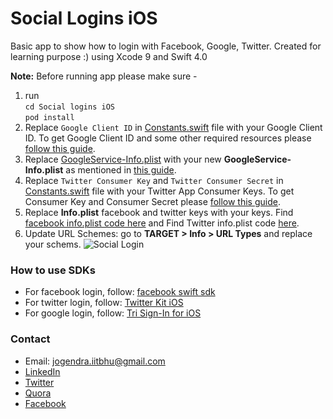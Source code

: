 # Social Logins iOS
Basic app to show how to login with Facebook, Google, Twitter. Created for learning purpose :) using Xcode 9 and Swift 4.0

**Note:** Before running app please make sure -
1. run <br>
`cd Social logins iOS` <br>
`pod install`
2. Replace `Google Client ID` in [Constants.swift](https://github.com/imjog/Social-Logins-iOS/blob/master/Social%20Logins%20iOS/Constants.swift) file with your Google Client ID. To get Google Client ID and some other required resources please [follow this guide](https://developers.google.com/identity/sign-in/ios/start-integrating). 
3. Replace [GoogleService-Info.plist](https://github.com/imjog/Social-Logins-iOS/blob/master/Social%20Logins%20iOS/GoogleService-Info.plist) with your new **GoogleService-Info.plist** as mentioned in [this guide](https://developers.google.com/identity/sign-in/ios/start-integrating).
4. Replace `Twitter Consumer Key` and `Twitter Consumer Secret` in [Constants.swift](https://github.com/imjog/Social-Logins-iOS/blob/master/Social%20Logins%20iOS/Constants.swift) file with your Twitter App Consumer Keys. To get Consumer Key and Consumer Secret please [follow this guide](https://dev.twitter.com/twitterkit/ios/installation).
5. Replace **Info.plist** facebook and twitter keys with your keys. Find [facebook info.plist code here](https://developers.facebook.com/docs/facebook-login/ios#4--configure-your-info-plist) and Find Twitter info.plist code [here](https://dev.twitter.com/twitterkit/ios/installation).
6. Update URL Schemes: go to **TARGET > Info > URL Types** and replace your schems.
![Social Login](https://github.com/imjog/Social-Logins-iOS/blob/master/Social%20Logins%20iOS/Screenshots/Screen%20Shot%202018-01-17%20at%2015.27.04.png)

### How to use SDKs
* For facebook login, follow: [facebook swift sdk](https://github.com/facebook/facebook-sdk-swift)
* For twitter login, follow: [Twitter Kit iOS](https://github.com/twitter/twitter-kit-ios)
* For google login, follow: [Tri Sign-In for iOS](https://developers.google.com/identity/sign-in/ios/start)

### Contact
* Email: jogendra.iitbhu@gmail.com
* [LinkedIn](https://www.linkedin.com/in/jogendrasingh24/)
* [Twitter](https://twitter.com/imjog24)
* [Quora](https://www.quora.com/profile/Jogendra-Singh-63)
* [Facebook](https://facebook.com/jogendra.singh24)
